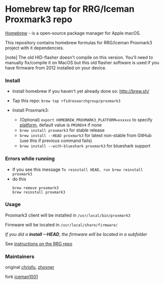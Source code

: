 Homebrew tap for RRG/Iceman Proxmark3 repo
=========================================

[Homebrew](http://brew.sh) - is a open-source package manager for Apple macOS.

This repository contains homebrew formulas for RRG/Iceman Proxmark3 project with it dependencies.

[note]
The old HID-flasher doesn't compile on this version. You'll need to manually fix/compile it on MacOS but this old flasher software is used if you have firmware from 2012 installed on your device.  

### Install

- Install homebrew if you haven't yet already done so: http://brew.sh/

- Tap this repo: `brew tap rfidresearchgroup/proxmark3`

- Install Proxmark3:
  - (Optional) `export HOMEBREW_PROXMARK3_PLATFORM=xxxxxx` to specify [platform](https://github.com/RfidResearchGroup/proxmark3/blob/master/doc/md/Use_of_Proxmark/4_Advanced-compilation-parameters.md#platform), default value is `PM3RDV4` if none
  - `brew install proxmark3` for stable release 
  - `brew install --HEAD proxmark3` for latest non-stable from GitHub (use this if previous command fails)
  - `brew install --with-blueshark proxmark3` for blueshark support

### Errors while running

- If you see this message 
    `To reinstall HEAD, run brew reinstall proxmark3`
- do this
   ```
   brew remove proxmark3
   brew reinstall proxmark3
   ```

	 
### Usage

Proxmark3 client will be installed in 
`/usr/local/bin/proxmark3`  

Firmware will be located in 
`/usr/local/share/firmware/`  

_If you did a **install --HEAD**,  the firmware will be located in a subfolder_


See [instructions on the RRG repo](https://github.com/RfidResearchGroup/proxmark3/blob/master/doc/md/Installation_Instructions/Mac-OS-X-Homebrew-Installation-Instructions.md#flash-the-bootrom--fullimage)

### Maintainers

original [chrisfu](https://github.com/chrisfu/homebrew-tap), [zhovner](https://github.com/zhovner)

fork [iceman1001](https://github.com/RfidResearchGroup/homebrew-proxmark3)
